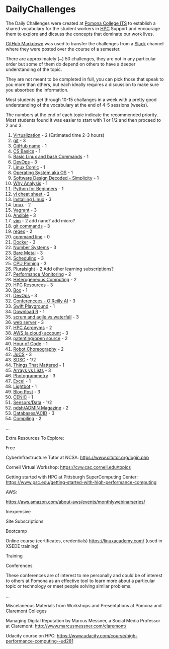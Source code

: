 # DailyChallenges

The Daily Challenges were created at [Pomona College ITS](https://www.pomona.edu/administration/its) to establish a shared vocabulary for the student workers in [HPC](http://hpc.pomona.edu/) Support
and encourage them to explore and dicsuss the concepts that dominate our work lives.

[GitHub Markdown](https://github.com/adam-p/markdown-here/wiki/Markdown-Cheatsheet) was used to transfer the challenges from a [Slack](https://slack.com/help/articles/115004071768-What-is-Slack-) channel where they were posted over the course of a semester.

There are  approximately (~) 50 challenges, they are not in any particular order but some of them do depend on others to have a deeper understanding of the topic.

They are not meant to be completed in full, you can pick those that speak to you more than others, but each ideally requires a discussion
to make sure you absorbed the information.

Most students get through 10-15 challanges in a week with a pretty good understanding of the vocabulary at the end of 4-5 sessions (weeks).

The numbers at the end of each topic indicate the recommended priority. Most students found it was easier to start with 1 or 1/2 and then proceed to 2 and 3.

1. [Virtualization](https://github.com/Pomona-ITS/DailyChallenges/blob/main/Virtualization.md) - 2 (Estimated time 2-3 hours)
2. [git](https://github.com/Pomona-ITS/DailyChallenges/blob/main/git.md) - 3
3. [GitHub name](https://github.com/Pomona-ITS/DailyChallenges/blob/main/GitHubUsername.md) - 1
4. [CS Basics](https://github.com/Pomona-ITS/DailyChallenges/blob/main/CSBasics.md) - 1
5. [Basic Linux and bash Commands](https://github.com/Pomona-ITS/DailyChallenges/blob/main/BasicLinuxandBashCommands.md) - 1
6. [DevOps](https://github.com/Pomona-ITS/DailyChallenges/blob/main/DevOps.md) - 3
7. [Linux Comic](https://github.com/Pomona-ITS/DailyChallenges/blob/main/LinuxComic.md) - 1
8. [Operating System aka OS](https://github.com/Pomona-ITS/DailyChallenges/blob/main/OperatingSystem.md) - 1
9. [Software Design Decoded - Simplicity](https://github.com/Pomona-ITS/DailyChallenges/blob/main/SoftwareDesignDecoded.md) -  1
10. [Why Analysis]() - 1
11. [Python for Beginners]() - 1
12. [vi cheat sheet ]() - 2
13. [Installing Linux]() - 3
14. [tmux]() - 2
15. [Vagrant]() - 3
16. [Ansible]() - 3
17. [vim]() - 2 add nano? add micro?
18. [git commands]() - 3
19. [regex]() - 2
20. [command line]() - 0
21. [Docker]() - 3
22. [Number Systems]() - 3
23. [Bare Metal]() - 3
24. [Scheduling]() - 3
25. [CPU Pinning]() - 3
26. [Pluralsight]() - 2 Add other learning subscriptions?
27. [Performance Monitoring]() - 2
28. [Heterogeneous Computing]() - 2
29. [HPC Resources]() - 3
30. [Box]() - 1
31. [DevOps]() - 3
32. [Conferencces - O'Reilly AI]() - 3
33. [Swift Playground]() - 1
34. [Download R]() - 1
35. [scrum and agile vs waterfall]() - 3
36. [web server]() - 3
37. [HPC Acronyms]() - 2
38. [AWS (a cloud) account]() - 3
39. [patenting/open source]() - 2
40. [Hour of Code]() - 1
41. [Robot Choreography]() - 2
42. [JoCS]() - 3
43. [SDSC]() - 1/2
44. [Things That Mattered]() - 1
45. [Arrays vs Lists]() - 3
46. [Photogrammetry]() - 3
47. [Excel]() - 1
48. [Lightbot]() - 1
49. [Blog Post]() - 3
50. [CENIC]() - 1
51. [Sensors/Data]() - 1/2
52. [pdsh/ADMIN Magazine]() - 2
53. [Databases/ACID]() - 3
54. [Compiling]() - 2

...

Extra Resources To Explore:

Free

CyberInfrastructure Tutor at NCSA: https://www.citutor.org/login.php

Cornell Virtual Workshop: https://cvw.cac.cornell.edu/topics

Getting started with HPC at Pittsburgh SuperComputing Center: https://www.psc.edu/getting-started-with-high-performance-computing

AWS:

https://aws.amazon.com/about-aws/events/monthlywebinarseries/

Inexpensive

Site Subscriptions

Bootcamp

Online course (certificates, credentials)
https://linuxacademy.com/ (used in XSEDE training)

Training

Conferences

These conferences are of interest to me personally and could be of interest to others at Pomona as an effective 
tool to learn more about a particular topic or technology or meet people solving similar problems.

...

Miscelaneous Materials from Workshops and Presentations at Pomona and Claremont Colleges

Managing Digital Reputation by Marcus Messner, a Social Media Professor at Claremont: http://www.marcusmessner.com/claremont/

Udacity course on HPC: https://www.udacity.com/course/high-performance-computing--ud281
